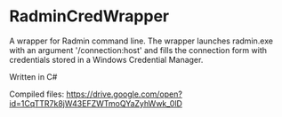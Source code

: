 # RadminCredWrapper
A wrapper for Radmin command line.
The wrapper launches radmin.exe with an argument '/connection:host' and fills the connection form with credentials stored in a Windows Credential Manager.

Written in C#

Compiled files:
https://drive.google.com/open?id=1CqTTR7k8jW43EFZWTmoQYaZyhWwk_0lD
